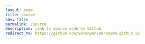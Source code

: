 ```yaml
---
layout: page
title: source
nav: false
permalink: /source
description: link to source code on Github
redirect_to: https://github.com/yoranyeh/yoranyeh.github.io
---
```

